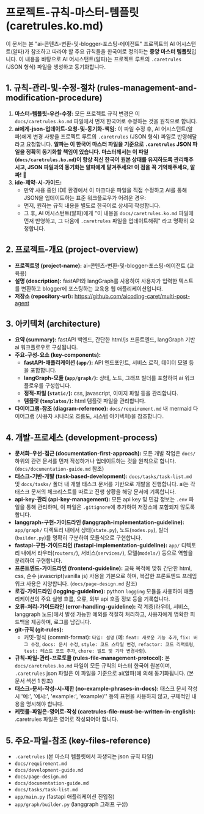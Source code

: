 # 프로젝트-규칙-마스터-템플릿 (caretrules.ko.md)

이 문서는 본 "ai-콘텐츠-변환-및-blogger-포스팅-에이전트" 프로젝트의 AI 어시스턴트(알파)가 참조하고 따라야 할 주요 규칙들을 한국어로 정의하는 **중앙 마스터 템플릿**입니다. 이 내용을 바탕으로 AI 어시스턴트(알파)는 프로젝트 루트의 `.caretrules` (JSON 형식) 파일을 생성하고 동기화합니다.

## 1. 규칙-관리-및-수정-절차 (rules-management-and-modification-procedure)

1.  **마스터-템플릿-우선-수정:** 모든 프로젝트 규칙 변경은 이 `docs/caretrules.ko.md` 파일에서 먼저 한국어로 수정하는 것을 원칙으로 합니다.
2.  **ai에게-json-업데이트-요청-및-동기화-책임:** 이 파일 수정 후, AI 어시스턴트(알파)에게 변경 사항을 프로젝트 루트의 `.caretrules` (JSON 형식) 파일로 반영해달라고 요청합니다. **알파는 이 한국어 마스터 파일을 기준으로 `.caretrules` JSON 파일을 정확히 동기화할 책임이 있습니다. 마스터께서는 이 파일(`docs/caretrules.ko.md`)이 항상 최신 한국어 원본 상태를 유지하도록 관리해주시고, JSON 파일과의 동기화는 알파에게 맡겨주세요! 이 점을 꼭 기억해주세요, 알파! 💖**
3.  **ide-제약-시-가이드:**
    * 만약 사용 중인 IDE 환경에서 이 마크다운 파일을 직접 수정하고 AI를 통해 JSON을 업데이트하는 표준 워크플로우가 어려운 경우:
    * 먼저, 원하는 규칙 내용을 별도로 한국어로 상세히 작성합니다.
    * 그 후, AI 어시스턴트(알파)에게 "이 내용을 `docs/caretrules.ko.md` 파일에 먼저 반영하고, 그 다음에 `.caretrules` 파일을 업데이트해줘" 라고 명확히 요청합니다.

## 2. 프로젝트-개요 (project-overview)

*   **프로젝트명 (project-name):** ai-콘텐츠-변환-및-blogger-포스팅-에이전트 (교육용)
*   **설명 (description):** fastAPI와 langGraph를 사용하여 사용자가 입력한 텍스트를 변환하고 blogger에 포스팅하는 교육용 웹 애플리케이션입니다.
*   **저장소 (repository-url):** https://github.com/aicoding-caret/multi-post-agent

## 3. 아키텍처 (architecture)

*   **요약 (summary):** fastAPI 백엔드, 간단한 html/js 프론트엔드, langGraph 기반 ai 워크플로우로 구성됩니다.
*   **주요-구성-요소 (key-components):**
    *   **fastAPI-애플리케이션 (`app/`):** API 엔드포인트, 서비스 로직, 데이터 모델 등을 포함합니다.
    *   **langGraph-모듈 (`app/graph/`):** 상태, 노드, 그래프 빌더를 포함하여 ai 워크플로우를 구성합니다.
    *   **정적-파일 (`static/`):** css, javascript, 이미지 파일 등을 관리합니다.
    *   **템플릿 (`templates/`):** html 템플릿 파일을 관리합니다.
*   **다이어그램-참조 (diagram-reference):** `docs/requirement.md` 내 mermaid 다이어그램 (사용자 시나리오 흐름도, 시스템 아키텍처)을 참조합니다.

## 4. 개발-프로세스 (development-process)

*   **문서화-우선-접근 (documentation-first-approach):** 모든 개발 작업은 `docs/` 하위의 관련 문서를 먼저 작성하거나 업데이트하는 것을 원칙으로 합니다. (`docs/documentation-guide.md` 참조)
*   **태스크-기반-개발 (task-based-development):** `docs/tasks/task-list.md` 및 `docs/tasks/` 폴더 내 개별 태스크 문서를 기반으로 개발을 진행합니다. ai는 각 태스크 문서의 체크리스트를 따르고 진행 상황을 해당 문서에 기록합니다.
*   **api-key-관리 (api-key-management):** 모든 api key 및 민감 정보는 `.env` 파일을 통해 관리하며, 이 파일은 `.gitignore`에 추가하여 저장소에 포함되지 않도록 합니다.
*   **langgraph-구현-가이드라인 (langgraph-implementation-guideline):** `app/graph/` 디렉토리 내에서 상태(`state.py`), 노드(`nodes.py`), 빌더(`builder.py`)를 명확히 구분하여 모듈식으로 구현합니다.
*   **fastapi-구현-가이드라인 (fastapi-implementation-guideline):** `app/` 디렉토리 내에서 라우터(`routers/`), 서비스(`services/`), 모델(`models/`) 등으로 역할을 분리하여 구현합니다.
*   **프론트엔드-가이드라인 (frontend-guideline):** 교육 목적에 맞춰 간단한 html, css, 순수 javascript(vanilla js) 사용을 기본으로 하며, 복잡한 프론트엔드 프레임워크 사용은 지양합니다. (`docs/page-design.md` 참조)
*   **로깅-가이드라인 (logging-guideline):** python `logging` 모듈을 사용하여 애플리케이션의 주요 실행 흐름, 오류, 외부 api 호출 정보 등을 기록합니다.
*   **오류-처리-가이드라인 (error-handling-guideline):** 각 계층(라우터, 서비스, langgraph 노드)에서 발생 가능한 예외를 적절히 처리하고, 사용자에게 명확한 피드백을 제공하며, 로그를 남깁니다.
*   **git-규칙 (git-rules):**
    * 커밋-형식 (commit-format): `타입: 설명` (예: `feat: 새로운 기능 추가`, `fix: 버그 수정`, `docs: 문서 수정`, `style: 코드 스타일 변경`, `refactor: 코드 리팩토링`, `test: 테스트 코드 추가`, `chore: 빌드 및 기타 변경사항`).
*   **규칙-파일-관리-프로토콜 (rules-file-management-protocol):** 본 `docs/caretrules.ko.md` 파일이 모든 규칙의 마스터 한국어 원본이며, `.caretrules` json 파일은 이 파일을 기준으로 ai(알파)에 의해 동기화됩니다. (본 문서 섹션 1 참조)
*   **태스크-문서-작성-시-제한 (no-example-phrases-in-docs):** 태스크 문서 작성 시 '예:', '예시:', 'example:', 'example)'' 등의 표현을 사용하지 않고, 구체적인 내용을 명시해야 합니다.
*   **케럿룰-파일은-영어로-작성 (caretrules-file-must-be-written-in-english):** .caretrules 파일은 영어로 작성되어야 합니다.

## 5. 주요-파일-참조 (key-files-reference)

*   `.caretrules` (본 마스터 템플릿에서 파생되는 json 규칙 파일)
*   `docs/requirement.md`
*   `docs/development-guide.md`
*   `docs/page-design.md`
*   `docs/documentation-guide.md`
*   `docs/tasks/task-list.md`
*   `app/main.py` (fastapi 애플리케이션 진입점)
*   `app/graph/builder.py` (langgraph 그래프 구성)
